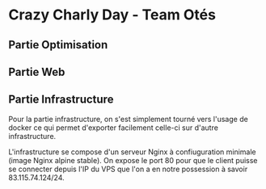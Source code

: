 # Crazy Charly Day - Team Otés

## Partie Optimisation




## Partie Web




## Partie Infrastructure

Pour la partie infrastructure, on s'est simplement tourné vers l'usage de docker ce qui permet d'exporter
facilement celle-ci sur d'autre infrastructure.

L'infrastructure se compose d'un serveur Nginx à confiuguration minimale (image Nginx alpine stable).
On expose le port 80 pour que le client puisse se connecter depuis l'IP du VPS que l'on a en notre
possession à savoir 83.115.74.124/24.



